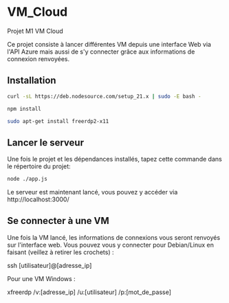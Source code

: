 # VM_Cloud
Projet M1 VM Cloud

Ce projet consiste à lancer différentes VM depuis une interface Web via l'API Azure mais aussi de s'y connecter grâce aux informations de connexion renvoyées.

## Installation
  
```bash
curl -sL https://deb.nodesource.com/setup_21.x | sudo -E bash -
```
```bash
npm install
```
```bash
sudo apt-get install freerdp2-x11
```

## Lancer le serveur

Une fois le projet et les dépendances installés, tapez cette commande dans le répertoire du projet: 

```bash
node ./app.js
```
 
Le serveur est maintenant lancé, vous pouvez y accéder via http://localhost:3000/

## Se connecter à une VM

Une fois la VM lancé, les informations de connexions vous seront renvoyés sur l'interface web. Vous pouvez vous y connecter pour Debian/Linux en faisant (veillez à retirer les crochets) :

ssh [utilisateur]@[adresse_ip]

Pour une VM Windows :

xfreerdp /v:[adresse_ip] /u:[utilisateur] /p:[mot_de_passe]




